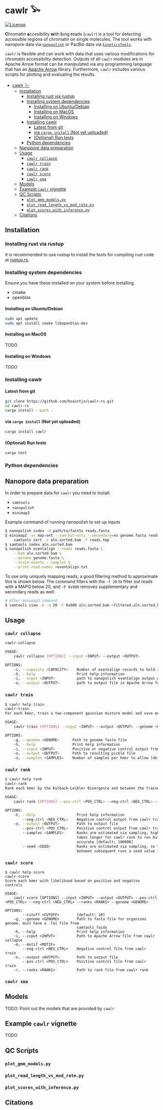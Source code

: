 # cawlr 𓅨

[![License](https://img.shields.io/badge/license-BSD_3--Clause-informational)](./LICENSE)

**C**hromatin **a**ccesibility **w**ith **l**ong **r**eads (`cawlr`) is a tool for detecting accessible regions of chromatin on single molecules. The tool works with nanopore data via [`nanopolish`](https://github.com/jts/nanopolish) or PacBio data via [`kineticsTools`](https://github.com/PacificBiosciences/kineticsTools).

`cawlr` is flexible and can work with data that uses various modifications for chromatin accessibility detection. Outputs of all `cawlr` modules are in Apache Arrow format can be manipulated via any programming language that has an [Apache Arrow](https://arrow.apache.org/install/) library. Furthermore, `cawlr` includes various scripts for plotting and evaluating the results.

- [cawlr 𓅨](#cawlr-𓅨)
  - [Installation](#installation)
    - [Installing rust via rustup](#installing-rust-via-rustup)
    - [Installing system dependencies](#installing-system-dependencies)
      - [Installing on Ubuntu/Debian](#installing-on-ubuntudebian)
      - [Installing on MacOS](#installing-on-macos)
      - [Installing on Windows](#installing-on-windows)
    - [Installing cawlr](#installing-cawlr)
      - [Latest from git](#latest-from-git)
      - [via `cargo install` (Not yet uploaded)](#via-cargo-install-not-yet-uploaded)
      - [(Optional) Run tests](#optional-run-tests)
    - [Python dependencies](#python-dependencies)
  - [Nanopore data preparation](#nanopore-data-preparation)
  - [Usage](#usage)
    - [`cawlr collapse`](#cawlr-collapse)
    - [`cawlr train`](#cawlr-train)
    - [`cawlr rank`](#cawlr-rank)
    - [`cawlr score`](#cawlr-score)
    - [`cawlr sma`](#cawlr-sma)
  - [Models](#models)
  - [Example `cawlr` vignette](#example-cawlr-vignette)
  - [QC Scripts](#qc-scripts)
    - [`plot_gmm_models.py`](#plot_gmm_modelspy)
    - [`plot_read_length_vs_mod_rate.py`](#plot_read_length_vs_mod_ratepy)
    - [`plot_scores_with_inference.py`](#plot_scores_with_inferencepy)
  - [Citations](#citations)

## Installation

### Installing rust via rustup

It is recommended to use rustup to install the tools for compiling rust code at [rustup.rs](https://rustup.rs/).

### Installing system dependencies

Ensure you have these installed on your system before installing.

- cmake
- openblas

#### Installing on Ubuntu/Debian

```bash
sudo apt update
sudo apt install cmake libopenblas-dev
```

#### Installing on MacOS

TODO

#### Installing on Windows

TODO

### Installing cawlr

#### Latest from git

```bash
git clone https://github.com/bsaintjo/cawlr-rs.git
cd cawlr-rs
cargo install --path .
```

#### via `cargo install` (Not yet uploaded)

```bash
cargo install cawlr
```

#### (Optional) Run tests

```bash
cargo test
```

### Python dependencies

## Nanopore data preparation

In order to prepare data for `cawlr` you need to install:

- `samtools`
- `nanopolish`
- `minimap2`

Example command of running nanopolish to set up inputs

```bash
$ nanopolish index -d path/to/fast5s reads.fasta
$ minimap2 -ax map-ont --sam-hit-only --secondary=no genome.fasta reads.fasta | \
    samtools sort -o aln.sorted.bam -T reads.tmp
$ samtools index aln.sorted.bam
$ nanopolish eventalign --reads reads.fasta \
    --bam aln.sorted.bam \
    --genome genome.fasta \
    --scale-events --samples \
    --print-read-names >eventalign.txt
```

To use only uniquely mapping reads, a good filtering method to approximate this is shown below. The command filters with the `-f 20` to filter out reads with a MAPQ below 20, and `-F 0x900` removes supplementary and secondary reads as well.

```bash
# After minimap2 command
$ samtools view -b -q 20 -F 0x900 aln.sorted.bam >filtered.aln.sorted.bam
```

## Usage

### `cawlr collapse`

```bash
cawlr-collapse 

USAGE:
    cawlr collapse [OPTIONS] --input <INPUT> --output <OUTPUT>

OPTIONS:
    -c, --capacity <CAPACITY>    Number of eventalign records to hold in memory [default: 2048]
    -h, --help                   Print help information
    -i, --input <INPUT>          path to nanopolish eventalign output with samples column
    -o, --output <OUTPUT>        path to output file in Apache Arrow format
```

### `cawlr train`

```bash
$ cawlr help train
cawlr-train 
For each kmer, train a two-component gaussian mixture model and save models to a file

USAGE:
    cawlr train [OPTIONS] --input <INPUT> --output <OUTPUT> --genome <GENOME>

OPTIONS:
    -g, --genome <GENOME>      Path to genome fasta file
    -h, --help                 Print help information
    -i, --input <INPUT>        Positive or negative control output from cawlr collapse
    -o, --output <OUTPUT>      Path to resulting pickle file
    -s, --samples <SAMPLES>    Number of samples per kmer to allow [default: 50000]
```

### `cawlr rank`

```bash
$ cawlr help rank
cawlr-rank 
Rank each kmer by the Kulback-Leibler Divergence and between the trained models

USAGE:
    cawlr rank [OPTIONS] --pos-ctrl <POS_CTRL> --neg-ctrl <NEG_CTRL> --output <OUTPUT>

OPTIONS:
    -h, --help                   Print help information
        --neg-ctrl <NEG_CTRL>    Negative control output from cawlr train
    -o, --output <OUTPUT>        Path to output file
        --pos-ctrl <POS_CTRL>    Positive control output from cawlr train
        --samples <SAMPLES>      Ranks are estimated via sampling, higher value for samples means it
                                 takes longer for cawlr rank to run but the ranks will be more
                                 accurate [default: 100000]
        --seed <SEED>            Ranks are estimated via sampling, so to keep values consistent
                                 between subsequent runs a seed value is used [default: 2456]
```

### `cawlr score`

```text
$ cawlr help score
cawlr-score 
Score each kmer with likelihood based on positive and negative controls

USAGE:
    cawlr score [OPTIONS] --input <INPUT> --output <OUTPUT> --pos-ctrl <POS_CTRL> --neg-ctrl <NEG_CTRL> --ranks <RANKS> --genome <GENOME>

OPTIONS:
        --cutoff <CUTOFF>        [default: 10]
    -g, --genome <GENOME>        Path to fasta file for organisms genome, must have a .fai file from
                                 samtools faidx
    -h, --help                   Print help information
    -i, --input <INPUT>          Path to Apache Arrow file from cawlr collapse
    -m, --motif <MOTIF>          
        --neg-ctrl <NEG_CTRL>    Negative control file from cawlr train
    -o, --output <OUTPUT>        Path to output file
        --pos-ctrl <POS_CTRL>    Positive control file from cawlr train
    -r, --ranks <RANKS>          Path to rank file from cawlr rank
```

### `cawlr sma`

## Models

TODO: Point out the models that are provided by `cawlr`

## Example `cawlr` vignette

TODO

## QC Scripts

### `plot_gmm_models.py`

### `plot_read_length_vs_mod_rate.py`

### `plot_scores_with_inference.py`

## Citations
